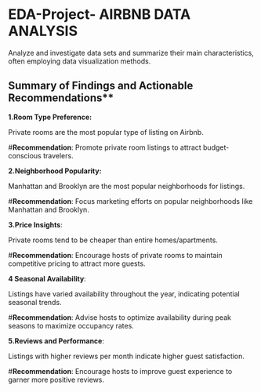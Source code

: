 # EDA-Project- AIRBNB DATA ANALYSIS
Analyze and investigate data sets and summarize their main characteristics, often employing data visualization methods.

## Summary of Findings and Actionable Recommendations**

**1.Room Type Preference:**

Private rooms are the most popular type of listing on Airbnb.

#**Recommendation**: Promote private room listings to attract budget-conscious travelers.

**2.Neighborhood Popularity:**

Manhattan and Brooklyn are the most popular neighborhoods for listings.

#**Recommendation**: Focus marketing efforts on popular neighborhoods like Manhattan and Brooklyn.

**3.Price Insights**:

Private rooms tend to be cheaper than entire homes/apartments.

#**Recommendation**: Encourage hosts of private rooms to maintain competitive pricing to attract more guests.

**4 Seasonal Availability**:

Listings have varied availability throughout the year, indicating potential seasonal trends.

#**Recommendation**: Advise hosts to optimize availability during peak seasons to maximize occupancy rates.

**5.Reviews and Performance**:

Listings with higher reviews per month indicate higher guest satisfaction.

#**Recommendation**: Encourage hosts to improve guest experience to garner more positive reviews.
